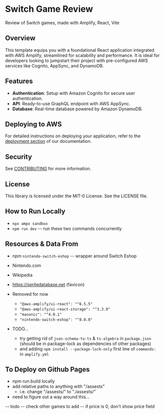 # Switch Game Review

Review of Switch games, made with Amplify, React, Vite

## Overview

This template equips you with a foundational React application integrated with AWS Amplify, streamlined for scalability and performance. It is ideal for developers looking to jumpstart their project with pre-configured AWS services like Cognito, AppSync, and DynamoDB.

## Features

- **Authentication**: Setup with Amazon Cognito for secure user authentication.
- **API**: Ready-to-use GraphQL endpoint with AWS AppSync.
- **Database**: Real-time database powered by Amazon DynamoDB.

## Deploying to AWS

For detailed instructions on deploying your application, refer to the [deployment section](https://docs.amplify.aws/react/start/quickstart/#deploy-a-fullstack-app-to-aws) of our documentation.

## Security

See [CONTRIBUTING](CONTRIBUTING.md#security-issue-notifications) for more information.

## License

This library is licensed under the MIT-0 License. See the LICENSE file.

## How to Run Locally

- `npx ampx sandbox`
- `npm run dev` -- run these two commands concurrently

## Resources & Data From

- npm `nintendo-switch-eshop` -- wrapper around Switch Eshop
- Nintendo.com
- Wikipedia
- https://spritedatabase.net (favicon)

- Removed for now

  - `"@aws-amplify/ui-react": "^6.5.5"`
  - `"@aws-amplify/ui-react-storage": "^3.3.9"`
  - `"masonic": "^4.0.1"`
  - `"nintendo-switch-eshop": "^8.0.0"`

- TODO...
  - try getting rid of `json-schema-to-ts` & `ts-algebra` in `package.json` (should be in package-lock as dependencies of other packages)
  - and adding `npm install --package-lock-only` first line of `commands:` in `amplify.yml`

## To Deploy on Github Pages

- npm run build locally
- add relative paths to anything with "/assests"
  - i.e. change "/assests/" to "./assests/"
- need to figure out a way around this...

-- todo -- check other games to add
  -- if price is 0, don't show price field
